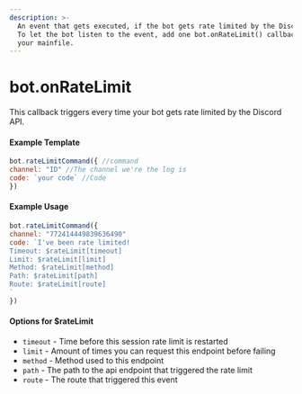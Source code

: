 ```yaml
---
description: >-
  An event that gets executed, if the bot gets rate limited by the Discord API.
  To let the bot listen to the event, add one bot.onRateLimit() callback inside
  your mainfile.
---
```


# bot.onRateLimit

This callback triggers every time your bot gets rate limited by the Discord API.

#### Example Template

```javascript
bot.rateLimitCommand({ //command
channel: "ID" //The channel we're the log is
code: `your code` //Code
})

```

#### Example Usage

```javascript
bot.rateLimitCommand({ 
channel: "772414449839636490" 
code: `I've been rate limited!
Timeout: $rateLimit[timeout]
Limit: $rateLimit[limit]
Method: $rateLimit[method]
Path: $rateLimit[path]
Route: $rateLimit[route]
`
})

```

#### Options for $rateLimit

* `timeout` - Time before this session rate limit is restarted 
* `limit` - Amount of times you can request this endpoint before failing 
* `method` - Method used to this endpoint 
* `path` - The path to the api endpoint that triggered the rate limit 
* `route` - The route that triggered this event

